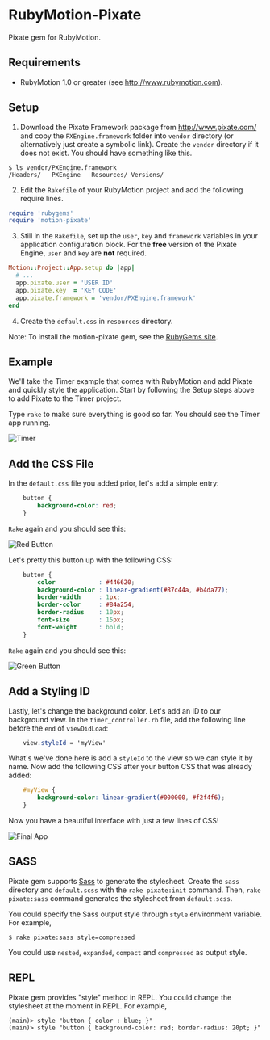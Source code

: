 RubyMotion-Pixate
=================

Pixate gem for RubyMotion.


## Requirements

- RubyMotion 1.0 or greater (see http://www.rubymotion.com).


## Setup

1. Download the Pixate Framework package from http://www.pixate.com/ and copy the `PXEngine.framework` folder into `vendor` directory (or alternatively just create a symbolic link). Create the `vendor` directory if it does not exist. You should have something like this.
```
$ ls vendor/PXEngine.framework
/Headers/   PXEngine   Resources/ Versions/
```

2. Edit the `Rakefile` of your RubyMotion project and add the following require lines.
```ruby
require 'rubygems'
require 'motion-pixate'
```

3. Still in the `Rakefile`, set up the `user`, `key` and `framework` variables in your application configuration block. For the **free** version of the Pixate Engine, `user` and `key` are **not** required.
```ruby
Motion::Project::App.setup do |app|
  # ...
  app.pixate.user = 'USER ID'
  app.pixate.key  = 'KEY CODE'
  app.pixate.framework = 'vendor/PXEngine.framework'
end
```

4. Create the `default.css` in `resources` directory.

Note: To install the motion-pixate gem, see the [RubyGems site](https://rubygems.org/gems/motion-pixate).

## Example

We'll take the Timer example that comes with RubyMotion and add Pixate and quickly style the application. Start by following the Setup steps above to add Pixate to the Timer project.

Type `rake` to make sure everything is good so far. You should see the Timer app running.

![Timer](https://raw.github.com/Pixate/RubyMotion-Pixate/master/Screenshots/timer_run.png)

## Add the CSS File

In the `default.css` file you added prior, let's add a simple entry:

```css
	button {
		background-color: red;
	}
```

`Rake` again and you should see this:

![Red Button](https://raw.github.com/Pixate/RubyMotion-Pixate/master/Screenshots/red_button.png)

Let's pretty this button up with the following CSS:

```css
	button {
		color            : #446620;
		background-color : linear-gradient(#87c44a, #b4da77);
		border-width     : 1px;
		border-color     : #84a254;
		border-radius    : 10px;
		font-size        : 15px;
		font-weight      : bold;
	}
```	

`Rake` again and you should see this:

![Green Button](https://raw.github.com/Pixate/RubyMotion-Pixate/master/Screenshots/green_button.png)

## Add a Styling ID

Lastly, let's change the background color. Let's add an ID to our background view. In the `timer_controller.rb` file, add the following line before the `end` of `viewDidLoad`:

```css
	view.styleId = 'myView'
```

What's we've done here is add a `styleId` to the view so we can style it by name. Now add the following CSS after your button CSS that was already added:

```css
	#myView {
		background-color: linear-gradient(#000000, #f2f4f6);
	}
```

Now you have a beautiful interface with just a few lines of CSS!

![Final App](https://raw.github.com/Pixate/RubyMotion-Pixate/master/Screenshots/background_view.png)

## SASS

Pixate gem supports [Sass](http://sass-lang.com/) to generate the stylesheet. Create the `sass` directory and `default.scss` with the `rake pixate:init` command. Then, `rake pixate:sass` command generates the stylesheet from `default.scss`.

You could specify the Sass output style through `style` environment variable. For example,
```
$ rake pixate:sass style=compressed
```

You could use `nested`, `expanded`, `compact` and `compressed` as output style.

## REPL

Pixate gem provides "style" method in REPL. You could change the stylesheet at the moment in REPL. For example,
```
(main)> style "button { color : blue; }"
(main)> style "button { background-color: red; border-radius: 20pt; }"
```
